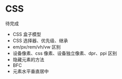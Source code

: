 # CSS

待完成

- CSS 盒子模型
- CSS 选择器、优先级、继承
- em/px/rem/vh/vw 区别
- 设备像素、css 像素、设备独立像素、dpr、ppi 区别
- 隐藏元素的方法
- BFC
- 元素水平垂直居中
